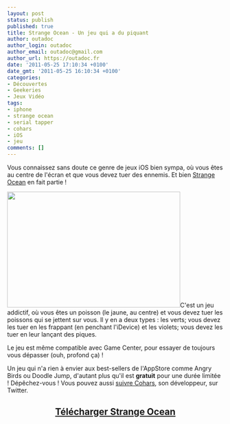 ```yaml
---
layout: post
status: publish
published: true
title: Strange Ocean - Un jeu qui a du piquant
author: outadoc
author_login: outadoc
author_email: outadoc@gmail.com
author_url: https://outadoc.fr
date: '2011-05-25 17:10:34 +0100'
date_gmt: '2011-05-25 16:10:34 +0100'
categories:
- Découvertes
- Geekeries
- Jeux Vidéo
tags:
- iphone
- strange ocean
- serial tapper
- cohars
- iOS
- jeu
comments: []
---
```

<p>Vous connaissez sans doute ce genre de jeux iOS bien sympa, où vous êtes au centre de l'écran et que vous devez tuer des ennemis. Et bien <a href="http://serialtapper.tk">Strange Ocean</a> en fait partie !</p>
<p style="text-align: left;"><a href="https://outadoc.fr/wp-content/uploads/2011/05/IMG_12451.png"><img class="aligncenter size-full wp-image-463" title="IMG_1245" src="https://outadoc.fr/wp-content/uploads/2011/05/IMG_12451.png" alt="" width="403" height="269" /></a>C'est un jeu addictif, où vous êtes un poisson (le jaune, au centre) et vous devez tuer les poissons qui se jettent sur vous. Il y en a deux types : les verts; vous devez les tuer en les frappant (en penchant l'iDevice) et les violets; vous devez les tuer en leur lançant des piques.</p>
<p style="text-align: left;">Le jeu est même compatible avec Game Center, pour essayer de toujours vous dépasser (ouh, profond ça) !</p>
<p style="text-align: left;">Un jeu qui n'a rien à envier aux best-sellers de l'AppStore comme Angry Birds ou Doodle Jump, d'autant plus qu'il est <strong>gratuit</strong> pour une durée limitée ! Dépêchez-vous ! Vous pouvez aussi <a href="http://twitter.com/cohars">suivre Cohars</a>, son développeur, sur Twitter.</p>
<h2 style="text-align: center;"><a href="http://itunes.apple.com/us/app/strange-ocean/id431904752?mt=8&ls=1">Télécharger Strange Ocean</a></h2>
